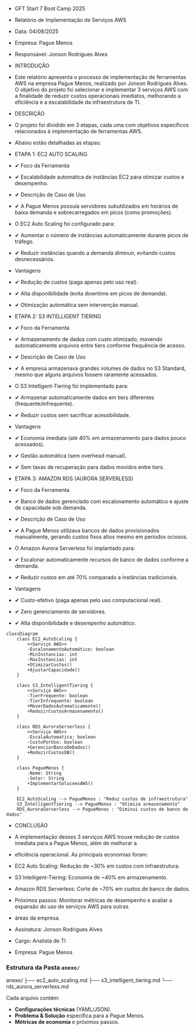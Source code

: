 * GFT Start 7 Boot Camp 2025

* Relatório de Implementação de Serviços AWS
* Data: 04/08/2025
* Empresa: Pague Menos
* Responsável: Jonson Rodrigues Alves

* INTRODUÇÃO
* Este relatório apresenta o processo de implementação de ferramentas AWS na empresa Pague Menos, realizado 
por Jonson Rodrigues Alves. O objetivo do projeto foi selecionar e implementar 3 serviços AWS com a finalidade de 
reduzir custos operacionais imediatos, melhorando a eficiência e a escalabilidade da infraestrutura de TI.
 
* DESCRIÇÃO
* O projeto foi dividido em 3 etapas, cada uma com objetivos específicos relacionados à implementação de ferramentas AWS. 
* Abaixo estão detalhadas as etapas:
 
* ETAPA 1: EC2 AUTO SCALING
* ✔ Foco da Ferramenta
* ✔ Escalabilidade automática de instâncias EC2 para otimizar custos e desempenho.
 
* ✔ Descrição de Caso de Uso
* ✔ A Pague Menos possuía servidores subutilizados em horários de baixa demanda e sobrecarregados em picos (como promoções).
 
* O EC2 Auto Scaling foi configurado para:
* ✔ Aumentar o número de instâncias automaticamente durante picos de tráfego.
* ✔ Reduzir instâncias quando a demanda diminuir, evitando custos desnecessários.
 
* Vantagens
* ✔ Redução de custos (paga apenas pelo uso real).
* ✔ Alta disponibilidade (evita downtime em picos de demanda).
* ✔ Otimização automática sem intervenção manual.
 
* ETAPA 2: S3 INTELLIGENT TIERING
* ✔ Foco da Ferramenta
* ✔ Armazenamento de dados com custo otimizado, movendo automaticamente arquivos entre tiers conforme frequência de acesso.
 
* ✔ Descrição de Caso de Uso
* ✔ A empresa armazenava grandes volumes de dados no S3 Standard, mesmo que alguns arquivos fossem raramente acessados.
 
* O S3 Intelligent-Tiering foi implementado para:
* ✔ Armazenar automaticamente dados em tiers diferentes (frequente/infrequente).
* ✔ Reduzir custos sem sacrificar acessibilidade.
 
* Vantagens
* ✔ Economia imediata (até 40% em armazenamento para dados pouco acessados).
* ✔ Gestão automática (sem overhead manual).
* ✔ Sem taxas de recuperação para dados movidos entre tiers.
 
* ETAPA 3: AMAZON RDS (AURORA SERVERLESS)
* ✔ Foco da Ferramenta
* ✔ Banco de dados gerenciado com escalonamento automático e ajuste de capacidade sob demanda.
 
* ✔ Descrição de Caso de Uso
* ✔ A Pague Menos utilizava bancos de dados provisionados manualmente, gerando custos fixos altos mesmo em períodos ociosos.
 
* O Amazon Aurora Serverless foi implantado para:
* ✔ Escalonar automaticamente recursos de banco de dados conforme a demanda.
* ✔ Reduzir custos em até 70% comparado a instâncias tradicionais.
 
* Vantagens
* ✔ Custo-efetivo (paga apenas pelo uso computacional real).
* ✔ Zero gerenciamento de servidores.
* ✔ Alta disponibilidade e desempenho automático.
 
````mermaid
classDiagram
    class EC2_AutoScaling {
        <<Serviço AWS>>
        -EscalonamentoAutomático: boolean
        -MinInstancias: int
        -MaxInstancias: int
        +OtimizarCustos()
        +AjustarCapacidade()
    }
    
    class S3_IntelligentTiering {
        <<Serviço AWS>>
        -TierFrequente: boolean
        -TierInfrequente: boolean
        +MoverDadosAutomaticamente()
        +ReduzirCustosArmazenamento()
    }
    
    class RDS_AuroraServerless {
        <<Serviço AWS>>
        -EscalaAutomatica: boolean
        -CustoPorUso: boolean
        +GerenciarBancoDeDados()
        +ReduzirCustosDB()
    }
    
    class PagueMenos {
        -Nome: String
        -Setor: String
        +ImplementarSolucoesAWS()
    }
    
    EC2_AutoScaling --> PagueMenos : "Reduz custos de infraestrutura"
    S3_IntelligentTiering --> PagueMenos : "Otimiza armazenamento"
    RDS_AuroraServerless --> PagueMenos : "Diminui custos de banco de dados"

````
* CONCLUSÃO
* A implementação desses 3 serviços AWS trouxe redução de custos imediata para a Pague Menos, além de melhorar a 
* eficiência operacional. As principais economias foram:

* EC2 Auto Scaling: Redução de ~30% em custos com infraestrutura.
* S3 Intelligent-Tiering: Economia de ~40% em armazenamento.
* Amazon RDS Serverless: Corte de ~70% em custos de banco de dados.
 
* Próximos passos: Monitorar métricas de desempenho e avaliar a expansão do uso de serviços AWS para outras 
* áreas da empresa.
 
* Assinatura: Jonson Rodrigues Alves
* Cargo: Analista de TI
* Empresa: Pague Menos

### **Estrutura da Pasta `anexo/`**  

anexo/
├── ec2_auto_scaling.md
├── s3_intelligent_tiering.md
└── rds_aurora_serverless.md

Cada arquivo contém:
- **Configurações técnicas** (YAML/JSON).
- **Problema & Solução** específica para a Pague Menos.
- **Métricas de economia** e próximos passos.  